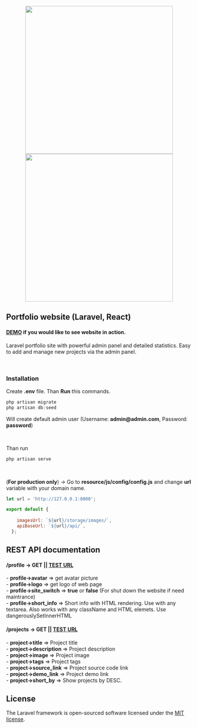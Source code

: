 <p align="center"><span><a href="https://laravel.com" target="_blank"><img src="https://raw.githubusercontent.com/laravel/art/master/logo-lockup/5%20SVG/2%20CMYK/1%20Full%20Color/laravel-logolockup-cmyk-red.svg" width="400"></a><img src="https://encrypted-tbn0.gstatic.com/images?q=tbn:ANd9GcS8yAB9GtWT7cfkYIo7ff4KejLABlBBehXdYJz2RpX9BGAAAKThj5cQsPI5NbDrTQW1zZY&usqp=CAU" width="400"></span></p>

## Portfolio website (Laravel, React)

<h4><a href="https://stefancoding.com/" target="_blank">DEMO</a> if you would like to see website in action.</h4>

<p>Laravel portfolio site with powerful admin panel and detailed statistics. Easy to add and manage new projects via the admin panel.<p><br>
    <h3>Installation</h3>
<p>Create <b>.env</b> file. Than <b>Run</b> this commands.</b></p>  

```javascript
php artisan migrate
php artisan db:seed
```

<p>Will create default admin user (Username: <b>admin@admin.com</b>, Password: <b>password</b>)</p>
<br>


<p>Than run</p>

```javascript
php artisan serve
```
<br>
<p>(<b>For production only</b>) -> Go to <b>resource/js/config/config.js</b> and change <b>url</b> variable with your domain name. </p>

```javascript
let url = 'http://127.0.0.1:8000';

export default {
  
    imagesUrl: `${url}/storage/images/`,
    apiBaseUrl: `${url}/api/`,
  };
```

## REST API documentation

<h4>/profile -> GET || <a href="https://stefancoding.com/api/profile" target="_blank">TEST URL</a></h4>
    - <b>profile->avatar</b> => get avatar picture<br>
    - <b>profile->logo</b> => get logo of web page<br>
    - <b>profile->site_switch</b> => <b>true</b> or <b>false</b> (For shut down the website if need maintrance) <br>
    - <b>profile->short_info</b> => Short info with HTML rendering. Use with any textarea. Also works with any className
                                         and HTML elemets. Use <span class="inline-code">dangerouslySetInnerHTML</span><br>

<h4>/projects -> GET || <a href="https://stefancoding.com/api/projects" target="_blank">TEST URL</a></h4>
    - <b>project->title</b> => Project title<br>
    - <b>project->description</b> => Project description<br>
    - <b>project->image</b> => Project image<br>
    - <b>project->tags</b> => Project tags<br>
    - <b>project->source_link</b> => Project source code link<br>
    - <b>project->demo_link</b> => Project demo link<br>
    - <b>project->short_by</b> => Show projects by DESC.<br>

## License

The Laravel framework is open-sourced software licensed under the [MIT license](https://opensource.org/licenses/MIT).
